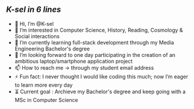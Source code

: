 ***K-sel in 6 lines***
---
- 👋 Hi, I’m @K-sel  
- 👀 I’m interested in Computer Science, History, Reading, Cosmology & Social interactions
- 🌱 I’m currently learning full-stack development through my Media Engineering Bachelor's degree  
- 💞️ I’m looking forward to one day participating in the creation of an ambitious laptop/smartphone application project  
- 📫 How to reach me -> through my student email address  
- ⚡ Fun fact: I never thought I would like coding this much; now I’m eager to learn more every day
- ⏳ Current goal : Archieve my Bachelor's degree and keep going with a MSc in Computer Science


